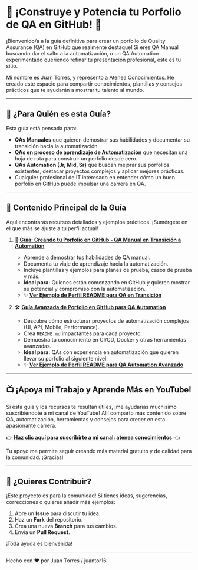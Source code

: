 # 🚀 ¡Construye y Potencia tu Porfolio de QA en GitHub! 🚀

¡Bienvenido/a a la guía definitiva para crear un porfolio de Quality Assurance (QA) en GitHub que realmente destaque! Si eres QA Manual buscando dar el salto a la automatización, o un QA Automation experimentado queriendo refinar tu presentación profesional, este es tu sitio.

Mi nombre es Juan Torres, y represento a Atenea Conocimientos. He creado este espacio para compartir conocimientos, plantillas y consejos prácticos que te ayudarán a mostrar tu talento al mundo.

---

## 🤔 ¿Para Quién es esta Guía?

Esta guía está pensada para:

* **QAs Manuales** que quieren demostrar sus habilidades y documentar su transición hacia la automatización.
* **QAs en proceso de aprendizaje de Automatización** que necesitan una hoja de ruta para construir un porfolio desde cero.
* **QAs Automation (Jr, Mid, Sr)** que buscan mejorar sus porfolios existentes, destacar proyectos complejos y aplicar mejores prácticas.
* Cualquier profesional de IT interesado en entender cómo un buen porfolio en GitHub puede impulsar una carrera en QA.

---

## 📖 Contenido Principal de la Guía

Aquí encontrarás recursos detallados y ejemplos prácticos. ¡Sumérgete en el que más se ajuste a tu perfil actual!

1.  📄 **[Guía: Creando tu Porfolio en GitHub - QA Manual en Transición a Automation](./docs/guia_qa_manual.md)**
    * Aprende a demostrar tus habilidades de QA manual.
    * Documenta tu viaje de aprendizaje hacia la automatización.
    * Incluye plantillas y ejemplos para planes de prueba, casos de prueba y más.
    * **Ideal para:** Quienes están comenzando en GitHub y quieren mostrar su potencial y compromiso con la automatización.
    * ✨ **[Ver Ejemplo de Perfil README para QA en Transición](./ejemplos/ejemplo_qa_manual.md)**

2.  🛠️ **[Guía Avanzada de Porfolio en GitHub para QA Automation](./docs/guia_qa_automation.md)**
    * Descubre cómo estructurar proyectos de automatización complejos (UI, API, Mobile, Performance).
    * Crea `README.md` impactantes para cada proyecto.
    * Demuestra tu conocimiento en CI/CD, Docker y otras herramientas avanzadas.
    * **Ideal para:** QAs con experiencia en automatización que quieren llevar su porfolio al siguiente nivel.
    * ✨ **[Ver Ejemplo de Perfil README para QA Automation Avanzado](./ejemplos/ejemplo_qa_automation.md)**

---

## 📺 ¡Apoya mi Trabajo y Aprende Más en YouTube!

Si esta guía y los recursos te resultan útiles, ¡me ayudarías muchísimo suscribiéndote a mi canal de YouTube! Allí comparto más contenido sobre QA, automatización, herramientas y consejos para crecer en esta apasionante carrera.

👉 **[Haz clic aquí para suscribirte a mi canal: atenea conocimientos](https://www.youtube.com/@AteneaConocimientos)** 👈

Tu apoyo me permite seguir creando más material gratuito y de calidad para la comunidad. ¡Gracias!

---

## 🤝 ¿Quieres Contribuir?

¡Este proyecto es para la comunidad! Si tienes ideas, sugerencias, correcciones o quieres añadir más ejemplos:

1.  Abre un **Issue** para discutir tu idea.
2.  Haz un **Fork** del repositorio.
3.  Crea una nueva **Branch** para tus cambios.
4.  Envía un **Pull Request**.

¡Toda ayuda es bienvenida!

---

Hecho con ❤️ por Juan Torres / juantor16
